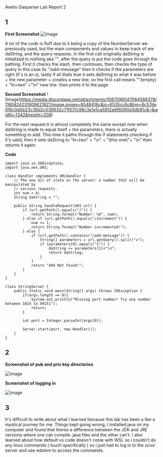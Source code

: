 Avetis Gasparian Lab Report 2

## 1

**First Screenshot**
![Image](https://media.discordapp.net/attachments/1087096047064588378/1165825388786761839/image.png?ex=65484280&is=6535cd80&hm=8c558212812775abe194442615e52da8f143cc68e61b00479e51a1db9120f4d9&=&width=978&height=112)

A lot of the code is fluff due to it being a copy of the NumberServer we previously used, but the main components and values to keep track of are daString, and the query requests. In the first call originally daString is initialized to nothing aka "", after the query is put the code goes through the pathing. First it checks the slash, then continues, then checks the type of query in this case its "/add-message" then it checks if the parameters are right (if s is an s), lastly if all thats true it sets daString to what it was before + the new parameter + creates a new line, so the first call means ""(empty) + "hi+two" +"\n" new line. then prints it to the page

**Second Screenshot**
![Image(https://media.discordapp.net/attachments/1087096047064588378/1165824231909621821/image.pngex=6548416c&is=6535cc6c&hm=6c57de0f8c0d0b23c39d2c039632c71f531c98c3e1e1ca5912e6f6090d3db91c&=&width=1342&height=208)

For the next request it is almost completely the same except now when daString is made to equal itself + the parameters, there is actually something to add. This time it paths through the if statements checking if it's valid, then it sets daString to "hi+two" + "\n" + "(this one)"+ "\n" then returns it again.

**Code**
```
import java.io.IOException;
import java.net.URI;

class Handler implements URLHandler {
    // The one bit of state on the server: a number that will be manipulated by
    // various requests.
    int num = 0;
    String daString = "";

    public String handleRequest(URI url) {
        if (url.getPath().equals("/")) {
            return String.format("Number: %d", num);
        } else if (url.getPath().equals("/increment")) {
            num += 1;
            return String.format("Number incremented!");
        } else {
            if (url.getPath().contains("/add-message")) {
                String[] parameters = url.getQuery().split("=");
                if (parameters[0].equals("s")) {
                    daString += parameters[1]+"\n";
                    return daString;
                }
            }
            return "404 Not Found!";
        }
    }
}

class StringServer {
    public static void main(String[] args) throws IOException {
        if(args.length == 0){
            System.out.println("Missing port number! Try any number between 1024 to 49151");
            return;
        }

        int port = Integer.parseInt(args[0]);

        Server.start(port, new Handler());
    }
}
```

## 2

**Screenshot of pub and priv key directories**

![image](https://media.discordapp.net/attachments/1087096047064588378/1165828622435754004/image.pngex=65484583&is=6535d083&hm=d08515f42d3a6272656bd4a18e3f667823d55358d16515401fe1c842e50f0940&=&width=866&height=716)

**Screenshot of logging in**

![image](https://media.discordapp.net/attachments/1087096047064588378/1165833756016398396/image.pngex=65484a4b&is=6535d54b&hm=75bae627bc9c83e01f7c2d5bdb8162ec66d9980ec8fd8083ff3b3c1997e32953&=&width=1262&height=397)

## 3

It's difficult to write about what I learned because this lab has been a like a mystical journey for me. Things kept going wrong, I installed java on my computer and found that theres a difference between the JDK and JRE versions where one can compile .java files and the other can't. I also learned about how default vs code doesn't come with WSL so i couldn't do any linux commands ( touch specifically ) so i just had to log in to the ucsd server and use edstem to access the commands.
